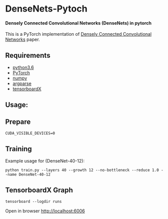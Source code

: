 # DenseNets-Pytoch
#### Densely Connected Convolutional Networks (DenseNets) in pytorch

This is a PyTorch implementation of [Densely Connected Convolutional Networks](https://arxiv.org/abs/1608.06993) paper.

 
## Requirements

- [python3.6](http://www.python.org/)
- [PyTorch](http://pytorch.org/)
- [numpy](http://www.numpy.org/)
- [argparse](https://github.com/python/cpython/blob/3.7/Lib/argparse.py)
- [tensorboardX](https://github.com/lanpa/tensorboardX)

## Usage:

## Prepare
```
CUDA_VISIBLE_DEVICES=0
```

## Training
Example usage for (DenseNet-40-12):
```
python train.py --layers 40 --growth 12 --no-bottleneck --reduce 1.0 --name DenseNet-40-12
```

## TensorboardX Graph

```
tensorboard --logdir runs
```
Open in browser [http://localhost:6006](http://localhost:6006)


